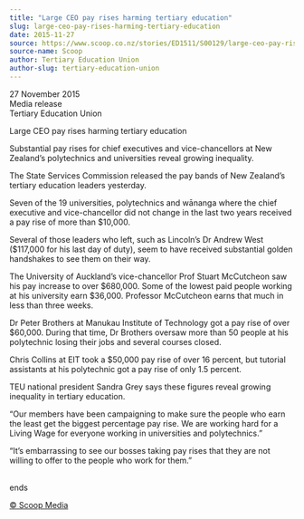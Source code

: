 ```yaml
---
title: "Large CEO pay rises harming tertiary education"
slug: large-ceo-pay-rises-harming-tertiary-education
date: 2015-11-27
source: https://www.scoop.co.nz/stories/ED1511/S00129/large-ceo-pay-rises-harming-tertiary-education.htm
source-name: Scoop
author: Tertiary Education Union
author-slug: tertiary-education-union
---
```


<p>27 November 2015<br>Media release<br>Tertiary Education
Union</p>

<p>Large CEO pay rises harming tertiary
education</p>

<p>Substantial pay rises for chief executives and
vice-chancellors at New Zealand’s polytechnics and
universities reveal growing inequality.</p>

<p>The State Services
Commission released the pay bands of New Zealand’s
tertiary education leaders yesterday.</p>

<p>Seven of the 19
universities, polytechnics and wānanga where the chief
executive and vice-chancellor did not change in the last two
years received a pay rise of more than $10,000.</p>

<p>Several of
those leaders who left, such as Lincoln’s Dr Andrew West
($117,000 for his last day of duty), seem to have received
substantial golden handshakes to see them on their
way.</p>

<p>The University of Auckland’s vice-chancellor Prof
Stuart McCutcheon saw his pay increase to over $680,000.
Some of the lowest paid people working at his university
earn $36,000. Professor McCutcheon earns that much in less
than three weeks.</p>

<p>Dr Peter Brothers at Manukau Institute
of Technology got a pay rise of over $60,000. During that
time, Dr Brothers oversaw more than 50 people at his
polytechnic losing their jobs and several courses
closed.</p>

<p>Chris Collins at EIT took a $50,000 pay rise of
over 16 percent, but tutorial assistants at his polytechnic
got a pay rise of only 1.5 percent.</p>

<p>TEU national president
Sandra Grey says these figures reveal growing inequality in
tertiary education.</p>

<p>“Our members have been campaigning
to make sure the people who earn the least get the biggest
percentage pay rise. We are working hard for a Living Wage
for everyone working in universities and
polytechnics.”</p>

<p>“It’s embarrassing to see our bosses
taking pay rises that they are not willing to offer to the
people who work for
them.”</p>

<p><br>ends
</p>

<p>
<a href="http://www.scoop.co.nz/about/terms.html" target="_blank"><span>© Scoop Media</span></a>
         </p>